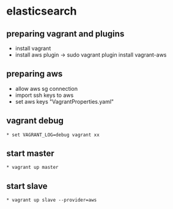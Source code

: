 elasticsearch
=============

preparing vagrant and plugins
---------------------------
 * install vagrant 
 * install aws plugin -> sudo vagrant plugin install vagrant-aws

preparing aws 
------------- 
 * allow aws sg connection
 * import ssh keys to aws
 * set aws keys "VagrantProperties.yaml"

vagrant debug 
-------------
	* set VAGRANT_LOG=debug vagrant xx

start master
------------
	* vagrant up master

start slave 
-----------
	* vagrant up slave --provider=aws